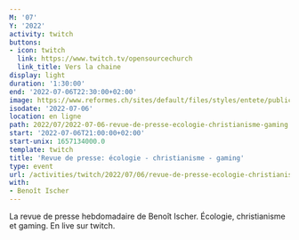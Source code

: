 ```yaml
---
M: '07'
Y: '2022'
activity: twitch
buttons:
- icon: twitch
  link: https://www.twitch.tv/opensourcechurch
  link_title: Vers la chaine
display: light
duration: '1:30:00'
end: '2022-07-06T22:30:00+02:00'
image: https://www.reformes.ch/sites/default/files/styles/entete/public/data/images/comm/257/Beno%C3%AEt%20Ischer.jpg
isodate: '2022-07-06'
location: en ligne
path: 2022/07/2022-07-06-revue-de-presse-ecologie-christianisme-gaming.md
start: '2022-07-06T21:00:00+02:00'
start-unix: 1657134000.0
template: twitch
title: 'Revue de presse: écologie - christianisme - gaming'
type: event
url: /activities/twitch/2022/07/06/revue-de-presse-ecologie-christianisme-gaming
with:
- Benoît Ischer
---
```

La revue de presse hebdomadaire de Benoît Ischer. Écologie, christianisme et gaming. En live sur twitch.